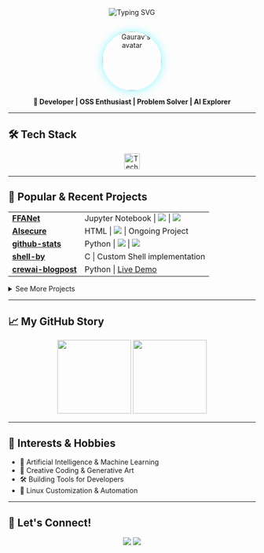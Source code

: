 <!--
  Profile README: Unique Animated Section for gaurav-bhardwaj29
  - Pinned Projects (curate manually)
  - Only public repos in "More Projects"
  - Horizontal Gists section
  - Subtle SVG/CSS animation
  - Interests: AI, OSS, Systems, Creative Coding
-->

<div align="center">
  <img src="https://readme-typing-svg.herokuapp.com?font=Fira+Code&duration=2000&pause=700&color=3CF2FF&random=false&center=true&vCenter=true&width=450&lines=Hi+,+I'm+Gaurav+%F0%9F%91%8B;AI+%5C+Systems+%5C+Open+Source+%5C+Shipping;Welcome+to+my+GitHub+Universe!+%F0%9F%8C%90" alt="Typing SVG" />
</div>

<br>

<p align="center">
  <img src="https://avatars.githubusercontent.com/u/98477295?v=4" width="120" style="border-radius:50%;box-shadow:0 0 18px #3CF2FF99;" alt="Gaurav's avatar">
</p>
<p align="center">
  <b>🚀 Developer | OSS Enthusiast | Problem Solver | AI Explorer</b>
</p>

---

## 🛠️ Tech Stack

<p align="center">
  <img src="https://skillicons.dev/icons?i=python,cpp,c,jupyter,html,bash,linux,vim,git" alt="Tech stack icons" height="32"/>
</p>

---

## 🌟 Popular & Recent Projects

<table>
  <tr>
    <td><a href="https://github.com/gaurav-bhardwaj29/FFANet"><b>FFANet</b></a></td>
    <td>Jupyter Notebook | <img src="https://img.shields.io/github/license/gaurav-bhardwaj29/FFANet?style=flat-square"/> | <img src="https://img.shields.io/github/last-commit/gaurav-bhardwaj29/FFANet?style=flat-square"/></td>
  </tr>
  <tr>
    <td><a href="https://github.com/gaurav-bhardwaj29/AIsecure"><b>AIsecure</b></a></td>
    <td>HTML | <img src="https://img.shields.io/badge/license-MIT-green?style=flat-square"/> | Ongoing Project</td>
  </tr>
  <tr>
    <td><a href="https://github.com/gaurav-bhardwaj29/github-stats"><b>github-stats</b></a></td>
    <td>Python | <img src="https://img.shields.io/github/stars/gaurav-bhardwaj29/github-stats?style=flat-square"/> | <img src="https://img.shields.io/github/last-commit/gaurav-bhardwaj29/github-stats?style=flat-square"/></td>
  </tr>
  <tr>
    <td><a href="https://github.com/gaurav-bhardwaj29/shell-by"><b>shell-by</b></a></td>
    <td>C | Custom Shell implementation</td>
  </tr>
  <tr>
    <td><a href="https://github.com/gaurav-bhardwaj29/crewai-blogpost"><b>crewai-blogpost</b></a></td>
    <td>Python | <a href="https://kamikaze.streamlit.app/">Live Demo</a></td>
  </tr>
</table>

<details>
<summary>See More Projects</summary>

- <a href="https://github.com/gaurav-bhardwaj29/doc-tool"><b>doc-tool</b></a>: Markdown to HTML documentor
- ...and more!  
🔗 <a href="https://github.com/search?q=user:gaurav-bhardwaj29&sort=updated&order=desc&per_page=20">View all repositories</a>
</details>

---

## 📈 My GitHub Story

<div align="center">
  <img src="https://github-readme-stats.vercel.app/api?username=gaurav-bhardwaj29&show_icons=true&theme=react&hide=issues" height="150"/>
  <img src="https://github-readme-streak-stats.herokuapp.com?user=gaurav-bhardwaj29&theme=react" height="150"/>
</div>

---

## 🚀 Interests & Hobbies

- 🤖 Artificial Intelligence & Machine Learning
- 🧩 Creative Coding & Generative Art
- 🛠️ Building Tools for Developers
- 🐧 Linux Customization & Automation

---

## 🤝 Let's Connect!

<p align="center">
  <a href="mailto:gaurav290802@gmail.com"><img src="https://img.shields.io/badge/email-D14836?style=for-the-badge&logo=gmail&logoColor=white"/></a>
  <a href="https://www.linkedin.com/in/gauravbhardwaj29"><img src="https://img.shields.io/badge/LinkedIn-0077B5?style=for-the-badge&logo=linkedin&logoColor=white"/></a>
</p>




